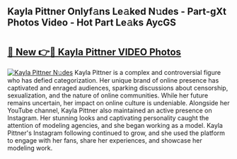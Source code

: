 ## Kayla Pittner Onlyf𝚊ns Le𝚊ked N𝚞des - Part-gXt Photos Video - Hot Part Le𝚊ks AycGS

# <h2><a href="http://ac4545.deff.icu/?id=Kayla+Pittner">🔗 New 👉🔴 Kayla Pittner VIDEO Photos</a></h2>

[![Kayla Pittner N𝚞des](https://i.imgur.com/rIISA9y.gif)](http://ac4545.deff.icu/?id=Kayla+Pittner)
Kayla Pittner is a complex and controversial figure who has defied categorization. Her unique brand of online presence has captivated and enraged audiences, sparking discussions about censorship, sexualization, and the nature of online communities. While her future remains uncertain, her impact on online culture is undeniable. Alongside her YouTube channel, Kayla Pittner also maintained an active presence on Instagram. Her stunning looks and captivating personality caught the attention of modeling agencies, and she began working as a model. Kayla Pittner's Instagram following continued to grow, and she used the platform to engage with her fans, share her experiences, and showcase her modeling work.
